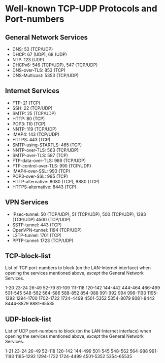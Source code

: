 # Well-known TCP-UDP Protocols and Port-numbers

## General Network Services
- DNS: 53 (TCP/UDP)
- DHCP: 67 (UDP), 68 (UDP)
- NTP: 123 (UDP)
- DHCPv6: 546 (TCP/UDP), 547 (TCP/UDP)
- DNS-over-TLS: 853 (TCP)
- DNS-Multicast: 5353 (TCP/UDP)

## Internet Services
- FTP: 21 (TCP)
- SSH: 22 (TCP/UDP)
- SMTP: 25 (TCP/UDP)
- HTTP: 80 (TCP)
- POP3: 110 (TCP)
- NNTP: 119 (TCP/UDP)
- IMAP4: 143 (TCP/UDP)
- HTTPS: 443 (TCP)
- SMTP-using-STARTLS: 465 (TCP)
- NNTP-over-TLS: 563 (TCP/UDP)
- SMTP-over-TLS: 587 (TCP)
- FTP-data-over-TLS: 989 (TCP/UDP)
- FTP-control-over-TLS: 990 (TCP/UDP)
- IMAP4-over-SSL: 993 (TCP)
- POP3-over-SSL: 995 (TCP)
- HTTP-alternative: 8080 (TCP), 8880 (TCP)
- HTTPS-alternative: 8443 (TCP)

## VPN Services
- IPsec-tunnel: 50 (TCP/UDP), 51 (TCP/UDP), 500 (TCP/UDP), 1293 (TCP/UDP) 4500 (TCP/UDP)
- SSTP-tunnel: 443 (TCP)
- OpenVPN-tunnel: 1194 (TCP/UDP)
- L2TP-tunnel: 1701 (TCP)
- PPTP-tunnel: 1723 (TCP/UDP)

## TCP-block-list
List of TCP port-numbers to block (on the LAN-Internet interface) when opening the services mentioned above, *except* the General Network Services.

1-20
23-24
26-49
52-79
81-109
111-118
120-142
144-442
444-464
466-499
501-545
548-562
564-586
588-852
854-988
991-992
994
996-1193
1195-1292
1294-1700
1702-1722
1724-4499
4501-5352
5354-8079
8081-8442
8444-8879
8881-65535

## UDP-block-list
List of UDP port-numbers to block (on the LAN-Internet interface) when opening the services mentioned above, *except* the General Network Services.

1-21
23-24
26-49
52-118
120-142
144-499
501-545
548-562
564-988
991-1193
1195-1292
1294-1722
1724-4499
4501-5352
5354-65535
